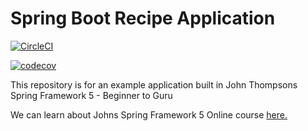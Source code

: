# Spring Boot Recipe Application

[![CircleCI](https://circleci.com/gh/Mesqualito/spring5-mongodb-recipe-app.svg?style=svg)](https://circleci.com/gh/Mesqualito/spring5-mongodb-recipe-app)

[![codecov](https://codecov.io/gh/Mesqualito/spring5-mongodb-recipe-app/branch/master/graph/badge.svg)](https://codecov.io/gh/Mesqualito/spring5-mongodb-recipe-app)

This repository is for an example application built in John Thompsons Spring Framework 5 - Beginner to Guru

We can learn about Johns Spring Framework 5 Online course [here.](http://courses.springframework.guru/p/spring-framework-5-begginer-to-guru/?product_id=363173)
